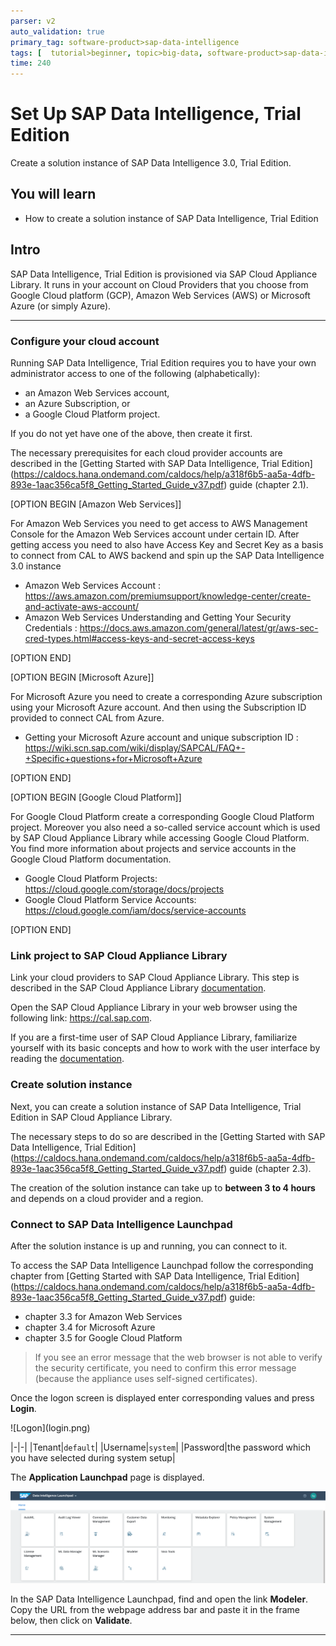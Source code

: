 ```yaml
---
parser: v2
auto_validation: true
primary_tag: software-product>sap-data-intelligence
tags: [  tutorial>beginner, topic>big-data, software-product>sap-data-intelligence ]
time: 240
---
```


# Set Up SAP Data Intelligence, Trial Edition
<!-- description --> Create a solution instance of SAP Data Intelligence 3.0, Trial Edition.

## You will learn  
- How to create a solution instance of SAP Data Intelligence, Trial Edition

## Intro
SAP Data Intelligence, Trial Edition is provisioned via SAP Cloud Appliance Library. It runs in your account on Cloud Providers that you choose from Google Cloud platform (GCP), Amazon Web Services (AWS) or Microsoft Azure (or simply Azure).

---

### Configure your cloud account

Running SAP Data Intelligence, Trial Edition requires you to have your own administrator access to one of the following (alphabetically):

* an Amazon Web Services account,
* an Azure Subscription, or
* a Google Cloud Platform project.

If you do not yet have one of the above, then create it first.

The necessary prerequisites for each cloud provider accounts are described in the [Getting Started with SAP Data Intelligence, Trial Edition] (https://caldocs.hana.ondemand.com/caldocs/help/a318f6b5-aa5a-4dfb-893e-1aac356ca5f8_Getting_Started_Guide_v37.pdf) guide (chapter 2.1).



[OPTION BEGIN [Amazon Web Services]]

For  Amazon Web Services you need to get access to AWS Management Console for the Amazon Web Services account under certain ID. After getting access you need to also have Access Key and Secret Key as a basis to connect from CAL to AWS backend and spin up the SAP Data Intelligence 3.0 instance

* Amazon Web Services Account : <https://aws.amazon.com/premiumsupport/knowledge-center/create-and-activate-aws-account/>
* Amazon Web Services Understanding and Getting Your Security Credentials : <https://docs.aws.amazon.com/general/latest/gr/aws-sec-cred-types.html#access-keys-and-secret-access-keys>

[OPTION END]

[OPTION BEGIN [Microsoft Azure]]

For Microsoft Azure you need to create a corresponding Azure subscription using your Microsoft Azure account. And then using the Subscription ID provided to connect CAL from Azure.

* Getting your Microsoft Azure account and unique subscription ID : <https://wiki.scn.sap.com/wiki/display/SAPCAL/FAQ+-+Specific+questions+for+Microsoft+Azure>

[OPTION END]



[OPTION BEGIN [Google Cloud Platform]]

For Google Cloud Platform create a corresponding Google Cloud Platform project. Moreover you also need a so-called service account which is used by SAP Cloud Appliance Library while accessing Google Cloud Platform. You find more information about projects and service accounts in the Google Cloud Platform documentation.

* Google Cloud Platform Projects: <https://cloud.google.com/storage/docs/projects>
* Google Cloud Platform Service Accounts: <https://cloud.google.com/iam/docs/service-accounts>

[OPTION END]


### Link project to SAP Cloud Appliance Library

Link your cloud providers to SAP Cloud Appliance Library. This step is described in the SAP Cloud Appliance Library [documentation](https://calstatic.hana.ondemand.com/res/docEN/042bb15ad2324c3c9b7974dbde389640.html).

Open the SAP Cloud Appliance Library in your web browser using the following link: <https://cal.sap.com>.

If you are a first-time user of SAP Cloud Appliance Library, familiarize yourself with its basic concepts and how to work with the user interface by reading the [documentation](https://calstatic.hana.ondemand.com/res/docEN/729e7cfaa8c84423b89ba81b0a7ff974.html).


### Create solution instance

Next, you can create a solution instance of SAP Data Intelligence, Trial Edition in SAP Cloud Appliance Library.

The necessary steps to do so are described in the [Getting Started with SAP Data Intelligence, Trial Edition] (https://caldocs.hana.ondemand.com/caldocs/help/a318f6b5-aa5a-4dfb-893e-1aac356ca5f8_Getting_Started_Guide_v37.pdf) guide (chapter 2.3).

The creation of the solution instance can take up to **between 3 to 4 hours** and depends on a cloud provider and a region.


### Connect to SAP Data Intelligence Launchpad

After the solution instance is up and running, you can connect to it.

To access the SAP Data Intelligence Launchpad follow the corresponding chapter from [Getting Started with SAP Data Intelligence, Trial Edition] (https://caldocs.hana.ondemand.com/caldocs/help/a318f6b5-aa5a-4dfb-893e-1aac356ca5f8_Getting_Started_Guide_v37.pdf) guide:

* chapter 3.3 for Amazon Web Services
* chapter 3.4 for Microsoft Azure
* chapter 3.5 for Google Cloud Platform

> If you see an error message that the web browser is not able to verify the security certificate, you need to confirm this error message (because the appliance uses self-signed certificates).

Once the logon screen is displayed enter corresponding values and press **Login**.

<!-- border -->![Logon](login.png)

|-|-|
|Tenant|`default`|
|Username|`system`|
|Password|the password which you have selected during system setup|

The **Application Launchpad** page is displayed.

![Launchpad](launchpad.png)

In the SAP Data Intelligence Launchpad, find and open the link **Modeler**. Copy the URL from the webpage address bar and paste it in the frame below, then click on **Validate**.



---
